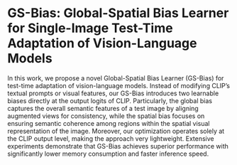 # GS-Bias: Global-Spatial Bias Learner for Single-Image Test-Time Adaptation of Vision-Language Models
In this work, we propose a novel Global-Spatial Bias Learner (GS-Bias) for test-time adaptation of vision-language models. Instead of modifying CLIP’s textual prompts or visual features, our GS-Bias introduces two learnable biases directly at the output logits of CLIP. Particularly, the global bias captures the overall semantic features of a test image by aligning augmented views for consistency, while the spatial bias focuses on ensuring semantic coherence among regions within the spatial visual representation of the image. Moreover, our optimization operates solely at the CLIP output level, making the approach very lightweight. Extensive experiments demonstrate that GS-Bias achieves superior performance with significantly lower memory consumption and faster inference speed.

